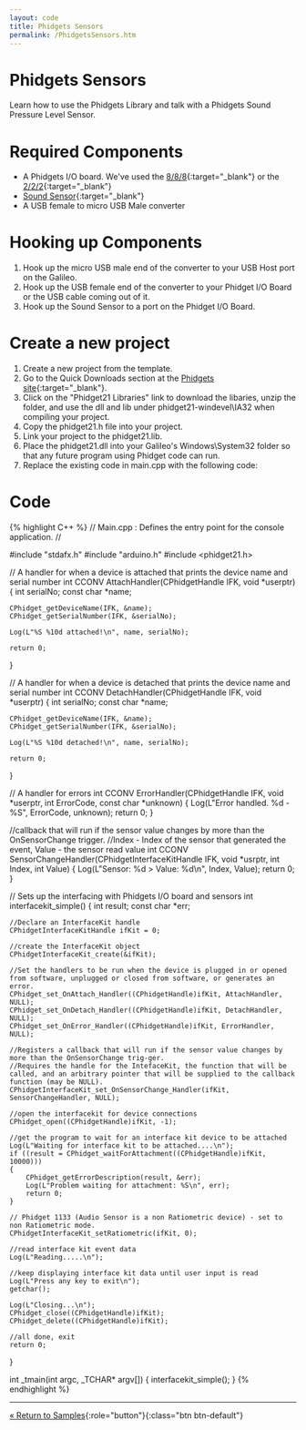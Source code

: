 ```yaml
---
layout: code
title: Phidgets Sensors
permalink: /PhidgetsSensors.htm
---
```


# Phidgets Sensors
Learn how to use the Phidgets Library and talk with a Phidgets Sound Pressure Level Sensor.

# Required Components
* A Phidgets I/O board. We've used the [8/8/8](http://www.phidgets.com/products.php?category=0&product_id=1018_2){:target="_blank"}
or the [2/2/2](http://www.phidgets.com/products.php?category=0&product_id=1011_0){:target="_blank"}
* [Sound Sensor](http://www.phidgets.com/products.php?category=6&product_id=1133_0){:target="_blank"}
* A USB female to micro USB Male converter

# Hooking up Components
1. Hook up the micro USB male end of the converter to your USB Host port on the Galileo.
1. Hook up the USB female end of the converter to your Phidget I/O Board or the USB cable coming out of it.
1. Hook up the Sound Sensor to a port on the Phidget I/O Board.

# Create a new project

1. Create a new project from the template.
1. Go to the Quick Downloads section at the [Phidgets site](http://www.phidgets.com/docs/OS_-_Windows#Quick_Downloads){:target="_blank"}.
1. Click on the "Phidget21 Libraries" link to download the libaries, unzip the folder, and use the dll and lib under phidget21-windevel\IA32 when compiling your project.
1. Copy the phidget21.h file into your project.
1. Link your project to the phidget21.lib.
1. Place the phidget21.dll into your Galileo's Windows\System32 folder so that any future program using Phidget code can run.
1. Replace the existing code in main.cpp with the following code:

# Code

{% highlight C++ %}
// Main.cpp : Defines the entry point for the console application.
//

#include "stdafx.h"
#include "arduino.h"
#include <phidget21.h>

// A handler for when a device is attached that prints the device name and serial number
int CCONV AttachHandler(CPhidgetHandle IFK, void *userptr)
{
	int serialNo;
	const char *name;

	CPhidget_getDeviceName(IFK, &name);
	CPhidget_getSerialNumber(IFK, &serialNo);

	Log(L"%S %10d attached!\n", name, serialNo);

	return 0;
}

// A handler for when a device is detached that prints the device name and serial number
int CCONV DetachHandler(CPhidgetHandle IFK, void *userptr)
{
	int serialNo;
	const char *name;

	CPhidget_getDeviceName(IFK, &name);
	CPhidget_getSerialNumber(IFK, &serialNo);

    Log(L"%S %10d detached!\n", name, serialNo);

	return 0;
}

// A handler for errors
int CCONV ErrorHandler(CPhidgetHandle IFK, void *userptr, int ErrorCode, const char *unknown)
{
    Log(L"Error handled. %d - %S", ErrorCode, unknown);
	return 0;
}

//callback that will run if the sensor value changes by more than the OnSensorChange trigger.
//Index - Index of the sensor that generated the event, Value - the sensor read value
int CCONV SensorChangeHandler(CPhidgetInterfaceKitHandle IFK, void *usrptr, int Index, int Value)
{
    Log(L"Sensor: %d > Value: %d\n", Index, Value);
	return 0;
}

// Sets up the interfacing with Phidgets I/O board and sensors
int interfacekit_simple()
{
	int result;
	const char *err;

	//Declare an InterfaceKit handle
	CPhidgetInterfaceKitHandle ifKit = 0;

	//create the InterfaceKit object
	CPhidgetInterfaceKit_create(&ifKit);

	//Set the handlers to be run when the device is plugged in or opened from software, unplugged or closed from software, or generates an error.
	CPhidget_set_OnAttach_Handler((CPhidgetHandle)ifKit, AttachHandler, NULL);
	CPhidget_set_OnDetach_Handler((CPhidgetHandle)ifKit, DetachHandler, NULL);
	CPhidget_set_OnError_Handler((CPhidgetHandle)ifKit, ErrorHandler, NULL);

	//Registers a callback that will run if the sensor value changes by more than the OnSensorChange trig-ger.
	//Requires the handle for the IntefaceKit, the function that will be called, and an arbitrary pointer that will be supplied to the callback function (may be NULL).
	CPhidgetInterfaceKit_set_OnSensorChange_Handler(ifKit, SensorChangeHandler, NULL);

	//open the interfacekit for device connections
	CPhidget_open((CPhidgetHandle)ifKit, -1);

	//get the program to wait for an interface kit device to be attached
    Log(L"Waiting for interface kit to be attached....\n");
	if ((result = CPhidget_waitForAttachment((CPhidgetHandle)ifKit, 10000)))
	{
		CPhidget_getErrorDescription(result, &err);
        Log(L"Problem waiting for attachment: %S\n", err);
		return 0;
	}

	// Phidget 1133 (Audio Sensor is a non Ratiometric device) - set to non Ratiometric mode.
	CPhidgetInterfaceKit_setRatiometric(ifKit, 0);

	//read interface kit event data
    Log(L"Reading.....\n");

	//keep displaying interface kit data until user input is read
    Log(L"Press any key to exit\n");
	getchar();

    Log(L"Closing...\n");
	CPhidget_close((CPhidgetHandle)ifKit);
	CPhidget_delete((CPhidgetHandle)ifKit);

	//all done, exit
	return 0;
}

int _tmain(int argc, _TCHAR* argv[])
{
	interfacekit_simple();
}
{% endhighlight %}

---

[&laquo; Return to Samples](SampleApps.htm){:role="button"}{:class="btn btn-default"}
